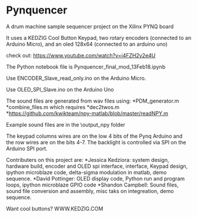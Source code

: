# Pynquencer
A drum machine sample sequencer project on the Xilinx PYNQ board

It uses a KEDZIG Cool Button Keypad, two rotary encoders (connected to an Arduino Micro), and an oled 128x64 (connected to an arduino uno)

check out: https://www.youtube.com/watch?v=i4FZH2y2e4U

The Python notebook file is Pynquencer_final_mod_13Feb18.ipynb

Use ENCODER_Slave_read_only.ino on the Arduino Micro. 

Use OLED_SPI_Slave.ino on the Arduino Uno

The sound files are generated from wav files using:
*PDM_generator.m
*combine_files.m
which requires
*dec2twos.m
*https://github.com/kwikteam/npy-matlab/blob/master/readNPY.m

Example sound files are in the \output_npy folder

The keypad columns wires are on the low 4 bits of the Pynq Arduino and the row wires are on the bits 4-7. The backlight is controlled via SPI on the Arduino SPI port. 

Contributers on this project are:
*Jessica Kedziora: system design, hardware build, encoder and OLED spi interface, interface, Keypad design, ipython microblaze code, delta-sigma modulation in matlab, demo sequence. 
*David Pottinger: OLED display code, Python run and program loops, ipython microblaze GPIO code
*Shandon Campbell: Sound files, sound file conversion and assembly, misc taks on integreation, demo sequence.

Want cool buttons? 
WWW.KEDZIG.COM
